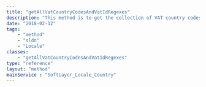 ```yaml
---
title: "getAllVatCountryCodesAndVatIdRegexes"
description: "This method is to get the collection of VAT country codes and VAT ID Regexes. "
date: "2018-02-12"
tags:
    - "method"
    - "sldn"
    - "Locale"
classes:
    - "getAllVatCountryCodesAndVatIdRegexes"
type: "reference"
layout: "method"
mainService : "SoftLayer_Locale_Country"
---
```

